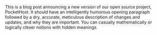 This is a blog post announcing a new version of our open source project, PocketHost. It should have an intelligently humorous opening paragraph followed by a dry, accurate, meticulous description of changes and updates, and why they are important. You can casually mathematically or logically clever notions with hidden meanings.
